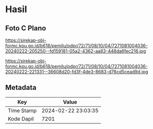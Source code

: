 # Hasil

## Foto C Plano

https://sirekap-obj-formc.kpu.go.id/b618/pemilu/pdpr/72/71/08/10/04/7271081004036-20240222-205250--fd159181-05a2-4362-aa83-448da6fec216.jpg

https://sirekap-obj-formc.kpu.go.id/b618/pemilu/pdpr/72/71/08/10/04/7271081004036-20240222-221331--36608d20-fd3f-4de3-8683-d76cd5cead9d.jpg


## Metadata

| Key        | Value               |
| ---------- | ------------------- |
| Time Stamp | 2024-02-22 23:03:35 |
| Kode Dapil | 7201                |




